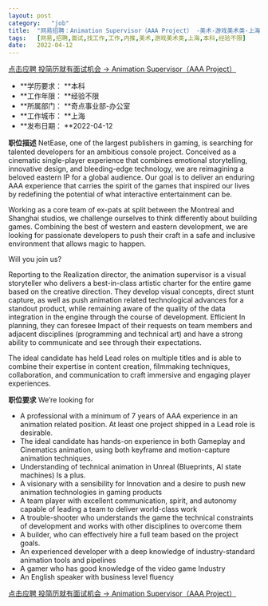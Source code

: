 ```yaml
---
layout:	post
category:	"job"
title:	"网易招聘：Animation Supervisor（AAA Project） -美术-游戏美术类-上海本科经验不限"
tags:	[网易,招聘,面试,找工作,工作,内推,美术,游戏美术类,上海,本科,经验不限]
date:	2022-04-12
---
```


[点击应聘 投简历就有面试机会 -> Animation Supervisor（AAA Project） ](http://mobile.bole.netease.com/bole/boleDetail?id=37689&employeeId=346f03c3cda5f04c&key=all)



- **学历要求： **本科
- **工作年限： **经验不限
- **所属部门： **奇点事业部-办公室
- **工作城市： **上海
- **发布日期： **2022-04-12



**职位描述**
NetEase, one of the largest publishers in gaming, is searching for talented developers for an ambitious console project.  Conceived as a cinematic single-player experience that combines emotional storytelling, innovative design, and bleeding-edge technology, we are reimagining a beloved eastern IP for a global audience. Our goal is to deliver an enduring AAA experience that carries the spirit of the games that inspired our lives by redefining the potential of what interactive entertainment can be.  

Working as a core team of ex-pats at split between the Montreal and Shanghai studios, we challenge ourselves to think differently about building games. Combining the best of western and eastern development, we are looking for passionate developers to push their craft in a safe and inclusive environment that allows magic to happen.  

Will you join us?

Reporting to the Realization director, the animation supervisor is a visual storyteller who delivers a best-in-class artistic charter for the entire game based on the creative direction. They develop visual concepts, direct stunt capture, as well as push animation related technological advances for a standout product, while remaining aware of the quality of the data integration in the engine through the course of development. Efficient In planning, they can foresee Impact of their requests on team members and adjacent disciplines (programming and technical art) and have a strong ability to communicate and see through their expectations.

The ideal candidate has held Lead roles on multiple titles and is able to combine their expertise in content creation, filmmaking techniques, collaboration, and communication to craft immersive and engaging player experiences.



**职位要求**
We’re looking for

-	A professional with a minimum of 7 years of AAA experience in an animation related position. At least one project shipped in a Lead role is desirable.
-	The ideal candidate has hands-on experience in both Gameplay and Cinematics animation, using both keyframe and motion-capture animation techniques.
-	Understanding of technical animation in Unreal (Blueprints, AI state machines) Is a plus.
-	A visionary with a sensibility for Innovation and a desire to push new animation technologies in gaming products
-	A team player with excellent communication, spirit, and autonomy capable of leading a team to deliver world-class work
-	A trouble-shooter who understands the game the technical constraints of development and works with other disciplines to overcome them
-	A builder, who can effectively hire a full team based on the project goals.
-	An experienced developer with a deep knowledge of industry-standard animation tools and pipelines
-	A gamer who has good knowledge of the video game Industry 
-	An English speaker with business level fluency



[点击应聘 投简历就有面试机会 -> Animation Supervisor（AAA Project） ](http://mobile.bole.netease.com/bole/boleDetail?id=37689&employeeId=346f03c3cda5f04c&key=all)